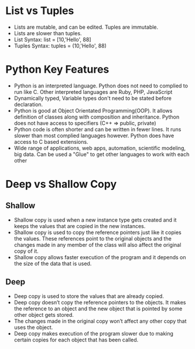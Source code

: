 # List vs Tuples
- Lists are mutable, and can be edited. Tuples are immutable.
- Lists are slower than tuples.
- List Syntax: list = [10,'Hello', 88]
- Tuples Syntax: tuples = (10,'Hello', 88)

# Python Key Features
- Python is an interpreted language. Python does not need to complied to run like C. Other interpreted languages are Ruby, PHP, JavaScript
- Dynamically typed, Variable types don't need to be stated before declaration.
- Python is good at Object Orientated Programming(OOP). It allows definition of classes along with composition and inheritance. Python does not have access to specifiers (C++ => public, private)
- Python code is often shorter and can be written in fewer lines. It runs slower than most complied languages however. Python does have access to C based extensions.
- Wide range of applications, web apps, automation, scientific modeling, big data. Can be used a "Glue" to get other languages to work with each other

# Deep vs Shallow Copy

## Shallow
- Shallow copy is used when a new instance type gets created and it keeps the values that are copied in the new instances.
- Shallow copy is used to copy the reference pointers just like it copies the values. These references point to the original objects and the changes made in any member of the class will also affect the original copy of it.
- Shallow copy allows faster execution of the program and it depends on the size of the data that is used.

## Deep
- Deep copy is used to store the values that are already copied.
- Deep copy doesn’t copy the reference pointers to the objects. It makes the reference to an object and the new object that is pointed by some other object gets stored.
- The changes made in the original copy won’t affect any other copy that uses the object.
- Deep copy makes execution of the program slower due to making certain copies for each object that has been called.
